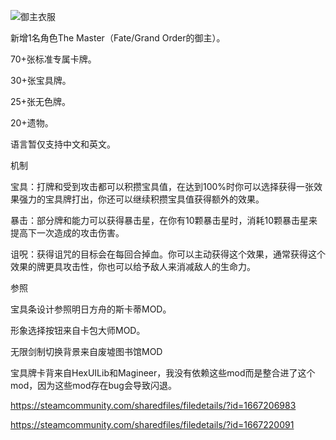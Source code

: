![御主衣服](https://s2.loli.net/2025/01/19/rvBtxkDLKnhzsS8.png)

新增1名角色The Master（Fate/Grand Order的御主）。

70+张标准专属卡牌。

30+张宝具牌。

25+张无色牌。

20+遗物。



语言暂仅支持中文和英文。



机制

宝具：打牌和受到攻击都可以积攒宝具值，在达到100%时你可以选择获得一张效果强力的宝具牌打出，你还可以继续积攒宝具值获得额外的效果。

暴击：部分牌和能力可以获得暴击星，在你有10颗暴击星时，消耗10颗暴击星来提高下一次造成的攻击伤害。

诅呪：获得诅咒的目标会在每回合掉血。你可以主动获得这个效果，通常获得这个效果的牌更具攻击性，你也可以给予敌人来消减敌人的生命力。

参照

宝具条设计参照明日方舟的斯卡蒂MOD。

形象选择按钮来自卡包大师MOD。

无限剑制切换背景来自废墟图书馆MOD

宝具牌卡背来自HexUILib和Magineer，我没有依赖这些mod而是整合进了这个mod，因为这些mod存在bug会导致闪退。

https://steamcommunity.com/sharedfiles/filedetails/?id=1667206983

https://steamcommunity.com/sharedfiles/filedetails/?id=1667220091
